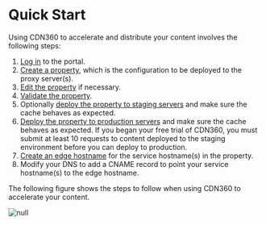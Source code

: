 # Quick Start

Using CDN360 to accelerate and distribute your content involves the following steps:

1. [Log in](</docs/portal/accessing-portal/logging-in.md>) to the portal.
2. [Create a property](</docs/portal/edge-configurations/managing-properties.md>), which is the configuration to be deployed to the proxy server(s).
3. [Edit the property](</docs/portal/edge-configurations/editing-properties.md>) if necessary.
4. [Validate the property](</docs/portal/tasks/validations.md>).
5. Optionally [deploy the property to staging servers](</docs/portal/edge-configurations/deploying-property.md>) and make sure the cache behaves as expected.
6. [Deploy the property to production servers](</docs/portal/edge-configurations/deploying-property.md>) and make sure the cache behaves as expected. If you began your free trial of CDN360, you must submit at least 10 requests to content deployed to the staging environment before you can deploy to production.
7. [Create an edge hostname](</docs/portal/traffic-management/creating-edge-hostname.md>) for the service hostname(s) in the property.
8. Modify your DNS to add a CNAME record to point your service hostname(s) to the edge hostname.

The following figure shows the steps to follow when using CDN360 to accelerate your content.

![null](</docs/resources/images/getting-started-flowchart.png>)

